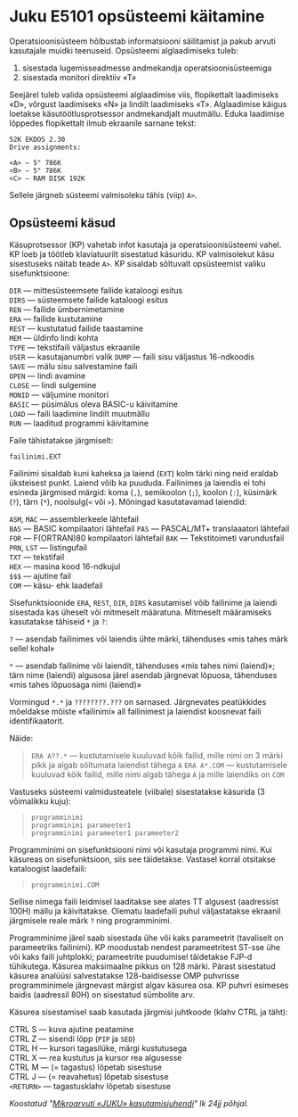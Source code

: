 # Juku E5101 opsüsteemi käitamine

Operatsioonisüsteem hõlbustab informatsiooni säilitamist ja pakub arvuti kasutajale muidki teenuseid. Opsüsteemi alglaadimiseks tuleb:

1. sisestada lugemisseadmesse andmekandja operatsioonisüsteemiga
2. sisestada monitori direktiiv «T»

Seejärel tuleb valida opsüsteemi alglaadimise viis, flopikettalt laadimiseks «D», võrgust laadimiseks «N» ja lindilt laadimiseks «T». Alglaadimise käigus loetakse käsutöötlusprotsessor andmekandjalt muutmällu. Eduka laadimise lõppedes flopikettalt ilmub ekraanile sarnane tekst:

```
52K EKDOS 2.30  
Drive assignments:  

<A> — 5" 786K  
<B> — 5" 786K
<C> — RAM DISK 192K
```

Sellele järgneb süsteemi valmisoleku tähis (viip) `A>`.

## Opsüsteemi käsud

Käsuprotsessor (KP) vahetab infot kasutaja ja operatsioonisüsteemi vahel. KP loeb ja töötleb klaviatuurilt sisestatud käsuridu. KP valmisolekut käsu sisestuseks näitab teade `A>`. KP sisaldab sõltuvalt opsüsteemist valiku sisefunktsioone:

`DIR` — mittesüsteemsete failide kataloogi esitus  
`DIRS` — süsteemsete failide kataloogi esitus  
`REN` — failide ümbernimetamine  
`ERA` — failide kustutamine  
`REST` — kustutatud failide taastamine  
`MEM` — üldinfo lindi kohta  
`TYPE` — tekstifaili väljastus ekraanile  
`USER` — kasutajanumbri valik
`DUMP` — faili sisu väljastus 16-ndkoodis  
`SAVE` — mälu sisu salvestamine faili  
`OPEN` — lindi avamine  
`CLOSE` — lindi sulgemine  
`MONID` — väljumine monitori  
`BASIC` — püsimälus oleva BASIC-u käivitamine  
`LOAD` — faili laadimine lindilt muutmällu  
`RUN` — laaditud programmi käivitamine  

Faile tähistatakse järgmiselt:

`failinimi.EXT`

Failinimi sisaldab kuni kaheksa ja laiend (`EXT`) kolm tärki ning neid eraldab üksteisest punkt. Laiend võib ka puududa. Failinimes ja laiendis ei tohi esineda järgmised märgid: koma (`,`), semikoolon (`;`), koolon (`:`), küsimärk (`?`), tärn (`*`), noolsulg(`<` või `>`). Mõningad kasutatavamad laiendid:

`ASM`, `MAC` — assemblerkeele lähtefail  
`BAS` — BASIC kompilaatori lähtefail
`PAS` — PASCAL/MT+ translaaatori lähtefail
`FOR` — F(ORTRAN)80 kompilaatori lähtefail
`BAK` — Tekstitoimeti varundusfail
`PRN`, `LST` — listingufail  
`TXT` — tekstifail  
`HEX` — masina kood 16-ndkujul  
`$$$` — ajutine fail  
`COM` — käsu- ehk laadefail  


Sisefunktsioonide `ERA`, `REST`, `DIR`, `DIRS` kasutamisel võib failinime ja laiendi sisestada kas üheselt või mitmeselt määratuna. Mitmeselt määra­miseks kasutatakse tähiseid `*` ja `?`:

`?` — asendab failinimes või laiendis ühte märki, tähenduses «mis tahes märk sellel kohal»

`*` — asendab failinime või laiendit, tähenduses «mis tahes nimi (laiend)»; tärn nime (laiendi) algusosa järel asendab järgnevat lõpuosa, tähen­duses «mis tahes lõpuosaga nimi (laiend)»

Vormingud `*.*` ja `????????.???` on sarnased. Järgnevates peatükkides mõeldakse mõiste «failinimi» all failinimest ja laiendist koosnevat faili identifikaatorit.

Näide:

> `ERA A??.*` — kustutamisele kuuluvad kõik failid, mille nimi on 3 märki pikk ja algab sõltumata laiendist tähega `A`
> `ERA A*.COM` — kustutamisele kuuluvad kõik failid, mille nimi algab tähega `A` ja mille laiendiks on `COM`

Vastuseks süsteemi valmidusteatele (viibale) sisestatakse käsurida (3 võimalikku kuju):

> `programminimi`  
> `programminimi parameeter1`  
> `programminimi parameeter1 parameeter2`  

Programminimi on sisefunktsiooni nimi või kasutaja programmi nimi. Kui käsureas on sisefunktsioon, siis see täidetakse. Vastasel korral otsitakse kataloogist laadefaili:

> `programminimi.COM`

Sellise nimega faili leidmisel laaditakse see alates TT algusest (aadres­sist 100H) mällu ja käivitatakse. Olematu laadefaili puhul väljastatakse ekraanil järgmisele reale märk `?` ning programminimi.

Programminime järel saab sisestada ühe või kaks parameetrit (tavali­selt on parameetriks failinimi). KP moodustab nendest parameetritest ST-sse ühe või kaks faili juhtplokki; parameetrite puudumisel täidetakse FJP-d tühikutega. Käsurea maksimaalne pikkus on 128 märki. Pärast sisestatud käsurea analüüsi salvestatakse 128-baidisesse OMP puhvrisse programminimele järgnevast märgist algav käsurea osa. KP puhvri esimeses baidis (aadressil 80H) on sisestatud sümbolite arv.

Käsurea sisestamisel saab kasutada järgmisi juhtkoode (klahv CTRL ja täht):

CTRL S — kuva ajutine peatamine  
CTRL Z — sisendi lõpp (`PIP` ja `SED`)  
CTRL H — kursori tagasilüke, märgi kustutusega  
CTRL X — rea kustutus ja kursor rea algusesse  
CTRL M — (= tagastus) lõpetab sisestuse  
CTRL J — (= reavahetus) lõpetab sisestuse  
`<RETURN>` — tagastusklahv lõpetab sisestuse  

_Koostatud "[Mikroarvuti «JUKU» kasutamisjuhendi](https://arti.ee/juku/Mikroarvuti%20Juku%20E5101%20kasutamisjuhend%201988%20%28168lk%2C%20eesti%20k%29.pdf)" lk 24jj põhjal._
